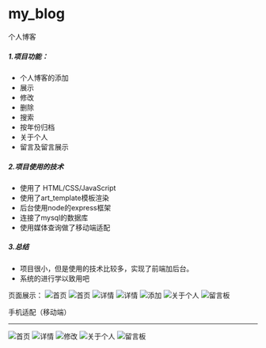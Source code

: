 # my_blog
个人博客
##### 1.项目功能：
- 个人博客的添加
- 展示
- 修改
- 删除
- 搜索
- 按年份归档 
- 关于个人
- 留言及留言展示
##### 2.项目使用的技术
- 使用了 HTML/CSS/JavaScript
- 使用了art_template模板渲染
- 后台使用node的express框架
- 连接了mysql的数据库
- 使用媒体查询做了移动端适配
##### 3.总结
- 项目很小，但是使用的技术比较多，实现了前端加后台。
- 系统的进行学以致用吧

页面展示：
![首页](https://github.com/2846256621/my_blog/blob/master/images/QQ%E5%9B%BE%E7%89%8720191110201804.png)
![首页](https://github.com/2846256621/my_blog/blob/master/images/QQ%E5%9B%BE%E7%89%8720191110201855.png)
![详情](https://github.com/2846256621/my_blog/blob/master/images/QQ%E5%9B%BE%E7%89%8720191110201949.png)
![详情](https://github.com/2846256621/my_blog/blob/master/images/QQ%E5%9B%BE%E7%89%8720191110201949.png)
![添加](https://github.com/2846256621/my_blog/blob/master/images/QQ%E5%9B%BE%E7%89%8720191110202214.png)
![关于个人](https://github.com/2846256621/my_blog/blob/master/images/QQ%E5%9B%BE%E7%89%8720191110202218.png)
![留言板](https://github.com/2846256621/my_blog/blob/master/images/QQ%E5%9B%BE%E7%89%8720191110202225.png)

手机适配（移动端）

----------

![首页](https://github.com/2846256621/my_blog/blob/master/images/QQ%E5%9B%BE%E7%89%8720191110203235.png)
![详情](https://github.com/2846256621/my_blog/blob/master/images/QQ%E5%9B%BE%E7%89%8720191110203240.png)
![修改](https://github.com/2846256621/my_blog/blob/master/images/QQ%E5%9B%BE%E7%89%8720191110203243.png)
![关于个人](https://github.com/2846256621/my_blog/blob/master/images/QQ%E5%9B%BE%E7%89%8720191110203247.png)
![留言板](https://github.com/2846256621/my_blog/blob/master/images/QQ%E5%9B%BE%E7%89%8720191110203251.png)
